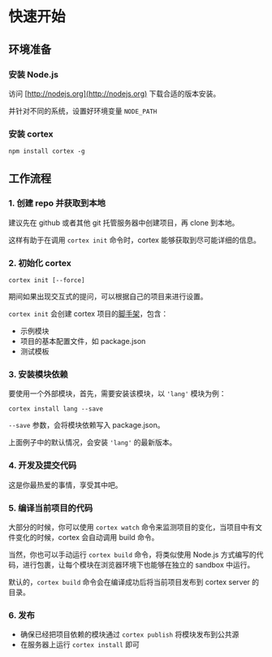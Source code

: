 # 快速开始

## 环境准备

### 安装 Node.js

访问 [http://nodejs.org](http://nodejs.org) 下载合适的版本安装。

并针对不同的系统，设置好环境变量 `NODE_PATH`

### 安装 cortex

	npm install cortex -g

## 工作流程

### 1. 创建 repo 并获取到本地

建议先在 github 或者其他 git 托管服务器中创建项目，再 clone 到本地。

这样有助于在调用 `cortex init` 命令时，cortex 能够获取到尽可能详细的信息。

### 2. 初始化 cortex

	cortex init [--force]
	
期间如果出现交互式的提问，可以根据自己的项目来进行设置。

`cortex init` 会创建 cortex 项目的[脚手架](http://en.wikipedia.org/wiki/Scaffold_\(programming\))，包含：

- 示例模块
- 项目的基本配置文件，如 package.json
- 测试模板

### 3. 安装模块依赖

要使用一个外部模块，首先，需要安装该模块，以 `'lang'` 模块为例：

	cortex install lang --save
	
`--save` 参数，会将模块依赖写入 package.json。

上面例子中的默认情况，会安装 `'lang'` 的最新版本。

### 4. 开发及提交代码

这是你最热爱的事情，享受其中吧。

### 5. 编译当前项目的代码

大部分的时候，你可以使用 `cortex watch` 命令来监测项目的变化，当项目中有文件变化的时候，cortex 会自动调用 build 命令。

当然，你也可以手动运行 `cortex build` 命令，将类似使用 Node.js 方式编写的代码，进行包裹，让每个模块在浏览器环境下也能够在独立的 sandbox 中运行。

默认的，`cortex build` 命令会在编译成功后将当前项目发布到 cortex server 的目录。


### 6. 发布

- 确保已经把项目依赖的模块通过 `cortex publish` 将模块发布到公共源
- 在服务器上运行 `cortex install` 即可